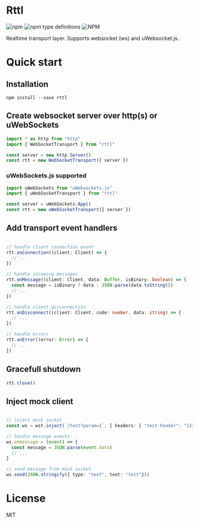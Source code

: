 # Rttl
<img alt="npm" src="https://img.shields.io/npm/v/rttl"> <img alt="npm type definitions" src="https://img.shields.io/npm/types/rttl"> <img alt="NPM" src="https://img.shields.io/npm/l/rttl">

Realtime transport layer. Supports websocket (ws) and uWebsocket.js.

# Quick start

## Installation

```
npm install --save rttl
```

## Create websocket server over http(s) or uWebSockets

```ts
import * as http from "http"
import { WebSocketTransport } from "rttl"

const server = new http.Server()
const rtt = new WebSocketTransport({ server })
```

### uWebSockets.js supported
``` ts
import uWebSockets from "uWebsockets.js"
import { uWebSocketTransport } from "rttl"

const server = uWebSockets.App()
const rtt = new uWebSocketTransport({ server })

```

## Add transport event handlers
```ts

// handle client connection event
rtt.onConnection((client: Client) => {
  // ...
})

// handle incoming messages
rtt.onMessage((client: Client, data: Buffer, isBinary: boolean) => {
  const message = isBinary ? data : JSON.parse(data.toString())
  // ...
})

// handle client disconnection
rtt.onDisconnect((client: Client, code: number, data: string) => {
  // ...
})

// handle errors
rtt.onError((error: Error) => {
  // ...
})
```

## Gracefull shutdown
```ts
rtt.close()
```

## Inject mock client
```ts

// inject mock socket
const ws = wst.inject(`/test?param=1`, { headers: { "test-header": "1234" } })

// handle message events
ws.onmessage = (event) => {
  const message = JSON.parse(event.data)
  // ...
}

// send message from mock socket
ws.send(JSON.stringify({ type: "text", text: "test"}))
```

# License
MIT
